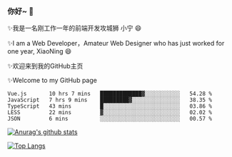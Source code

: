 ### 你好~  👋

✨我是一名刚工作一年的前端开发攻城狮 小宁 😄

✨I am a Web Developer，Amateur Web Designer who has just worked for one year, XiaoNing 😄

✨欢迎来到我的GitHub主页

✨Welcome to my GitHub page
<!--
**7148505/7148505** is a ✨ _special_ ✨ repository because its `README.md` (this file) appears on your GitHub profile.

Here are some ideas to get you started:

- 🔭 I’m currently working on ...
- 🌱 I’m currently learning ...
- 👯 I’m looking to collaborate on ...
- 🤔 I’m looking for help with ...
- 💬 Ask me about ...
- 📫 How to reach me: ...
- 😄 Pronouns: ...
- ⚡ Fun fact: ...
-->

<!--START_SECTION:waka-->
```text
Vue.js       10 hrs 7 mins   █████████████▓░░░░░░░░░░░   54.28 % 
JavaScript   7 hrs 9 mins    █████████▓░░░░░░░░░░░░░░░   38.35 % 
TypeScript   43 mins         █░░░░░░░░░░░░░░░░░░░░░░░░   03.86 % 
LESS         22 mins         ▓░░░░░░░░░░░░░░░░░░░░░░░░   02.02 % 
JSON         6 mins          ░░░░░░░░░░░░░░░░░░░░░░░░░   00.57 % 
```
<!--END_SECTION:waka-->

[![Anurag's github stats](https://github-readme-stats.vercel.app/api?username=littleCareless)](https://github.com/anuraghazra/github-readme-stats)

[![Top Langs](https://github-readme-stats.vercel.app/api/top-langs/?username=littleCareless&layout=compact)](https://github.com/anuraghazra/github-readme-stats)
